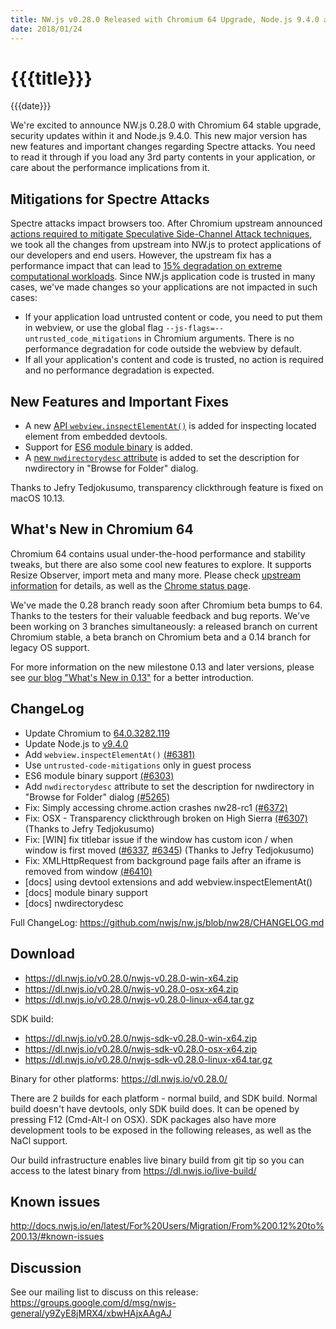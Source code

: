 ```yaml
---
title: NW.js v0.28.0 Released with Chromium 64 Upgrade, Node.js 9.4.0 and Mitigations for Spectre Attacks
date: 2018/01/24
---
```

# {{{title}}}
{{{date}}}

We're excited to announce NW.js 0.28.0 with Chromium 64 stable upgrade, security updates within it and Node.js 9.4.0. This new major version has new features and important changes regarding Spectre attacks. You need to read it through if you load any 3rd party contents in your application, or care about the performance implications from it.

## Mitigations for Spectre Attacks

Spectre attacks impact browsers too. After Chromium upstream announced [actions required to mitigate Speculative Side-Channel Attack techniques](https://sites.google.com/a/chromium.org/dev/Home/chromium-security/ssca), we took all the changes from upstream into NW.js to protect applications of our developers and end users. However, the upstream fix has a performance impact that can lead to [15% degradation on extreme computational workloads](https://github.com/v8/v8/wiki/Untrusted-code-mitigations). Since NW.js application code is trusted in many cases, we've made changes so your applications are not impacted in such cases:

* If your application load untrusted content or code, you need to put them in webview, or use the global flag `--js-flags=--untrusted_code_mitigations` in Chromium arguments. There is no performance degradation for code outside the webview by default.
* If all your application's content and code is trusted, no action is required and no performance degradation is expected.

## New Features and Important Fixes

* A new [API `webview.inspectElementAt()`](http://nwjs.readthedocs.io/en/nw28/References/webview%20Tag/#webviewinspectelementatx-y) is added for inspecting located element from embedded devtools.
* Support for [ES6 module binary](http://nwjs.readthedocs.io/en/nw28/References/Window/#winevalnwbinmoduleframe-path-module_path) is added.
* A [new `nwdirectorydesc` attribute](http://nwjs.readthedocs.io/en/nw28/References/Changes%20to%20DOM/#attribute-nwdirectorydesc) is added to set the description for nwdirectory in "Browse for Folder" dialog.

Thanks to Jefry Tedjokusumo, transparency clickthrough feature is fixed on macOS 10.13.

## What's New in Chromium 64

Chromium 64 contains usual under-the-hood performance and stability tweaks, but there are also some cool new features to explore. It supports Resize Observer, import meta and many more. Please check [upstream information](https://developers.google.com/web/updates/2018/01/nic64) for details, as well as the [Chrome status page](https://www.chromestatus.com/features#milestone%3D64).

We've made the 0.28 branch ready soon after Chromium beta bumps to 64. Thanks to the testers for their valuable feedback and bug reports. We've been working on 3 branches simultaneously: a released branch on current Chromium stable, a beta branch on Chromium beta and a 0.14 branch for legacy OS support.

For more information on the new milestone 0.13 and later versions, please see [our blog "What's New in 0.13"](/blog/whats-new-in-0.13) for a better introduction.

## ChangeLog

- Update Chromium to [64.0.3282.119](https://chromereleases.googleblog.com/2018/01/stable-channel-update-for-desktop_24.html)
- Update Node.js to [v9.4.0](https://nodejs.org/en/blog/release/v9.4.0/)
- Add `webview.inspectElementAt()` [(#6381)](https://github.com/nwjs/nw.js/issues/6381)
- Use `untrusted-code-mitigations` only in guest process
- ES6 module binary support [(#6303)](https://github.com/nwjs/nw.js/issues/6303)
- Add `nwdirectorydesc` attribute to set the description for nwdirectory in "Browse for Folder" dialog [(#5265)](https://github.com/nwjs/nw.js/issues/5265)
- Fix: Simply accessing chrome.action crashes nw28-rc1 [(#6372)](https://github.com/nwjs/nw.js/issues/6372)
- Fix: OSX - Transparency clickthrough broken on High Sierra [(#6307)](https://github.com/nwjs/nw.js/issues/6307) (Thanks to Jefry Tedjokusumo)
- Fix: [WIN] fix titlebar issue if the window has custom icon / when window is first moved ([#6337](https://github.com/nwjs/nw.js/issues/6337), [#6345](https://github.com/nwjs/nw.js/issues/6345)) (Thanks to Jefry Tedjokusumo)
- Fix: XMLHttpRequest from background page fails after an iframe is removed from window [(#6410)](https://github.com/nwjs/nw.js/issues/6410)
- [docs] using devtool extensions and add webview.inspectElementAt()
- [docs] module binary support
- [docs] nwdirectorydesc

Full ChangeLog: https://github.com/nwjs/nw.js/blob/nw28/CHANGELOG.md

## Download 

* https://dl.nwjs.io/v0.28.0/nwjs-v0.28.0-win-x64.zip 
* https://dl.nwjs.io/v0.28.0/nwjs-v0.28.0-osx-x64.zip 
* https://dl.nwjs.io/v0.28.0/nwjs-v0.28.0-linux-x64.tar.gz 

SDK build: 
* https://dl.nwjs.io/v0.28.0/nwjs-sdk-v0.28.0-win-x64.zip 
* https://dl.nwjs.io/v0.28.0/nwjs-sdk-v0.28.0-osx-x64.zip 
* https://dl.nwjs.io/v0.28.0/nwjs-sdk-v0.28.0-linux-x64.tar.gz 

Binary for other platforms: https://dl.nwjs.io/v0.28.0/ 

There are 2 builds for each platform - normal build, and SDK build. Normal build doesn't have devtools, only SDK build does. lt can be opened by pressing F12 (Cmd-Alt-I on OSX). SDK packages also have more development tools to be exposed in the following releases, as well as the NaCl support.

Our build infrastructure enables live binary build from git tip so you can access to the latest binary from https://dl.nwjs.io/live-build/ 

## Known issues 
 
http://docs.nwjs.io/en/latest/For%20Users/Migration/From%200.12%20to%200.13/#known-issues

## Discussion

See our mailing list to discuss on this release: https://groups.google.com/d/msg/nwjs-general/y9ZyE8jMRX4/xbwHAjxAAgAJ
